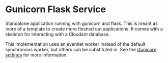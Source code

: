 # Gunicorn Flask Service

Standalone application running with gunicorn and flask. This is meant as more of a template to create more fleshed out applications. 
It comes with a skeleton for interacting with a Cloudant database.

This implementation uses an eventlet worker instead of the default synchronous worker, but others can be substituted in. 
See the [Gunicorn settings](http://docs.gunicorn.org/en/stable/settings.html) for more information.
